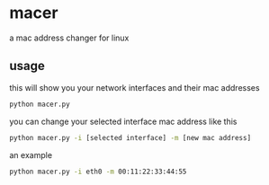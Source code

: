 # macer
a mac address changer for linux

## usage
this will show you your network interfaces and their mac addresses

```bash
python macer.py 
```
you can change your selected interface mac address like this

```bash
python macer.py -i [selected interface] -m [new mac address]
```

an example

```bash
python macer.py -i eth0 -m 00:11:22:33:44:55
